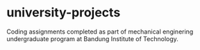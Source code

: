# university-projects

Coding assignments completed as part of mechanical enginering undergraduate program at Bandung Institute of Technology.
